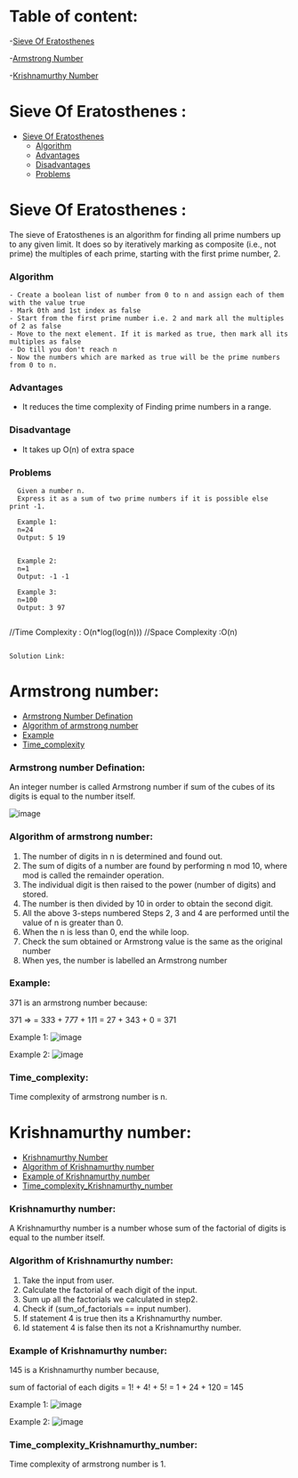 <!-- Table of content -->
# Table of content:
-[Sieve Of Eratosthenes](#sieve-of-eratosthenes)

 -[Armstrong Number](#armstrong-number)

 -[Krishnamurthy Number](#armstrong-number)

#  Sieve Of Eratosthenes :
- [Sieve Of Eratosthenes](#sieve-of-eratosthenes)
  - [Algorithm](#algorithm)
  - [Advantages](#advantages)
  - [Disadvantages](#disadvantage)
  - [Problems](#problems)

# Sieve Of Eratosthenes :
The sieve of Eratosthenes is an algorithm for finding all prime numbers up to any given limit. 
It does so by iteratively marking as composite (i.e., not prime) the multiples of each prime, starting with the first prime number, 2.

### Algorithm
```
- Create a boolean list of number from 0 to n and assign each of them with the value true
- Mark 0th and 1st index as false
- Start from the first prime number i.e. 2 and mark all the multiples of 2 as false
- Move to the next element. If it is marked as true, then mark all its multiples as false
- Do till you don't reach n
- Now the numbers which are marked as true will be the prime numbers from 0 to n.
```

### Advantages

- It reduces the time complexity of Finding prime numbers in a range.

### Disadvantage

- It takes up O(n) of extra space


### Problems
 ```
   Given a number n.
   Express it as a sum of two prime numbers if it is possible else print -1.

   Example 1: 
   n=24
   Output: 5 19


   Example 2: 
   n=1
   Output: -1 -1

   Example 3: 
   n=100
   Output: 3 97
 ```
 ```
```
//Time Complexity : O(n*log(log(n)))
//Space Complexity :O(n)
```
 
Solution Link: 
 ```

# Armstrong number:
  - [Armstrong Number Defination](#armstrong-number-defination)
  - [Algorithm of armstrong number](#algorithm-of-armstrong-number)
  - [Example](#example)
  - [Time_complexity](#time_complexity)

### Armstrong number Defination:

An integer number is called Armstrong number if sum of the cubes of its digits is equal to the number itself.

![image](https://user-images.githubusercontent.com/100208233/161560743-43ad6e21-4183-4505-8868-8e0b44efbf42.png)

### Algorithm of armstrong number:

1. The number of digits in n is determined and found out.
2. The sum of digits of a number are found by performing n mod 10, where mod is called the remainder operation.
3. The individual digit is then raised to the power (number of digits) and stored.
4. The number is then divided by 10 in order to obtain the second digit.
5. All the above 3-steps numbered Steps 2, 3 and 4 are performed until the value of n is greater than 0.
6. When the n is less than 0, end the while loop.
7. Check the sum obtained or Armstrong value is the same as the original number
8. When yes, the number is labelled an Armstrong number

### Example:

371 is an armstrong number because:

371 =>
= 3*3*3 + 7*7*7 + 1*1*1
= 27 + 343 + 0
= 371

Example 1:
![image](https://user-images.githubusercontent.com/100208233/162582338-3a22a503-2afc-49c4-a957-fa553dd41b7e.png)

Example 2:
![image](https://user-images.githubusercontent.com/100208233/162582384-25ff197c-9f36-4758-b9e4-4828acd4cd14.png)


### Time_complexity:
Time complexity of armstrong number is n.




# Krishnamurthy number:
  - [Krishnamurthy Number](#Krishnamurthy-number)
  - [Algorithm of Krishnamurthy number](#algorithm-of-Krishnamurthy-number)
  - [Example of Krishnamurthy number](#example-of-Krishnamurthy-number)
  - [Time_complexity_Krishnamurthy_number](#Time_complexity_Krishnamurthy_number)

### Krishnamurthy number:

A Krishnamurthy number is a number whose sum of the factorial of digits is equal to the number itself.


### Algorithm of Krishnamurthy number:

1. Take the input from user.
2. Calculate the factorial of each digit of the input.
3. Sum up all the factorials we calculated in step2.
4. Check if (sum_of_factorials == input number).
5. If statement 4 is true then its a Krishnamurthy number.
6. Id statement 4 is false then its not a Krishnamurthy number.

### Example of Krishnamurthy number:

145 is a Krishnamurthy number because,

sum of factorial of each digits 
= 1! + 4! + 5!
= 1 + 24 + 120 
= 145


Example 1:
![image](<img width="880" alt="Screenshot 2022-05-19 at 6 05 07 PM" src="https://user-images.githubusercontent.com/71934168/169302431-8a7b2e54-c60d-44fc-8f2c-756463e98856.png">)

Example 2:
![image](<img width="880" alt="Screenshot 2022-05-19 at 6 05 28 PM" src="https://user-images.githubusercontent.com/71934168/169302496-12e906fa-3409-443f-beab-f92dc0b3c902.png">
)


### Time_complexity_Krishnamurthy_number:
Time complexity of armstrong number is 1.
